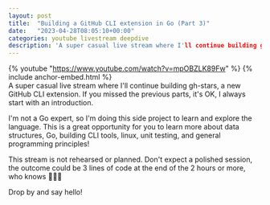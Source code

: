 ```yaml
---
layout: post
title:  "Building a GitHub CLI extension in Go (Part 3)"
date:   "2023-04-28T08:05:10+00:00"
categories: youtube livestream deepdive
description: 'A super casual live stream where I'll continue building gh-stars, a new GitHub CLI extension. (Part 3)'
---
```

{% youtube  "https://www.youtube.com/watch?v=mpOBZLK89Fw" %}
{% include anchor-embed.html %}
<br />
A super casual live stream where I'll continue building gh-stars, a new GitHub CLI extension. If you missed the previous parts, it's OK, I always start with an introduction. 

I'm not a Go expert, so I'm doing this side project to learn and explore the language. This is a great opportunity for you to learn more about data structures, Go, building CLI tools, linux, unit testing, and general programming principles!

This stream is not rehearsed or planned. Don't expect a polished session, the outcome could be 3 lines of code at the end of the 2 hours or more, who knows 🤷‍♂️😄 

Drop by and say hello!

